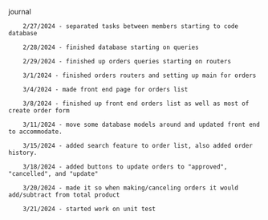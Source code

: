 journal

        2/27/2024 - separated tasks between members starting to code database

        2/28/2024 - finished database starting on queries

        2/29/2024 - finished up orders queries starting on routers

        3/1/2024 - finished orders routers and setting up main for orders

        3/4/2024 - made front end page for orders list

        3/8/2024 - finished up front end orders list as well as most of create order form

        3/11/2024 - move some database models around and updated front end to accommodate.

        3/15/2024 - added search feature to order list, also added order history.

        3/18/2024 - added buttons to update orders to "approved", "cancelled", and "update"

        3/20/2024 - made it so when making/canceling orders it would add/subtract from total product

        3/21/2024 - started work on unit test
